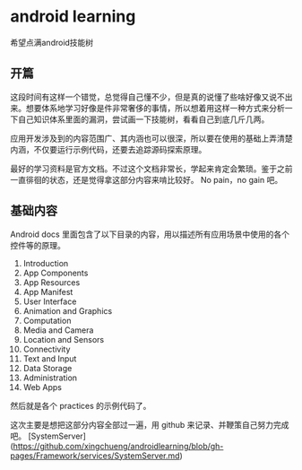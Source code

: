 # android learning
希望点满android技能树

## 开篇
这段时间有这样一个错觉，总觉得自己懂不少，但是真的说懂了些啥好像又说不出来。想要体系地学习好像是件非常奢侈的事情，所以想着用这样一种方式来分析一下自己知识体系里面的漏洞，尝试画一下技能树，看看自己到底几斤几两。

应用开发涉及到的内容范围广、其内涵也可以很深，所以要在使用的基础上弄清楚内涵，不仅要运行示例代码，还要去追踪源码探索原理。

最好的学习资料是官方文档。不过这个文档非常长，学起来肯定会繁琐。鉴于之前一直徘徊的状态，还是觉得拿这部分内容来啃比较好。 No pain，no gain 吧。

## 基础内容

Android docs 里面包含了以下目录的内容，用以描述所有应用场景中使用的各个控件等的原理。

1.  Introduction
2.  App Components
3.  App Resources
4.  App Manifest
5.  User Interface
6.  Animation and Graphics
7.  Computation
8.  Media and Camera
9.  Location and Sensors
10.  Connectivity
11.  Text and Input
12.  Data Storage
13.  Administration
14.  Web Apps

然后就是各个 practices 的示例代码了。

这次主要是想把这部分内容全部过一遍，用 github 来记录、并鞭策自己努力完成吧。
[SystemServer] (https://github.com/xingchueng/androidlearning/blob/gh-pages/Framework/services/SystemServer.md)
